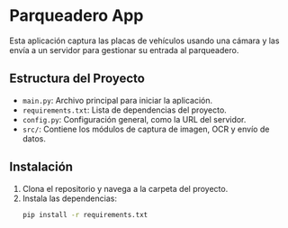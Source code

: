 # Parqueadero App

Esta aplicación captura las placas de vehículos usando una cámara y las envía a un servidor para gestionar su entrada al parqueadero.

## Estructura del Proyecto
- `main.py`: Archivo principal para iniciar la aplicación.
- `requirements.txt`: Lista de dependencias del proyecto.
- `config.py`: Configuración general, como la URL del servidor.
- `src/`: Contiene los módulos de captura de imagen, OCR y envío de datos.

## Instalación
1. Clona el repositorio y navega a la carpeta del proyecto.
2. Instala las dependencias:
   ```bash
   pip install -r requirements.txt
